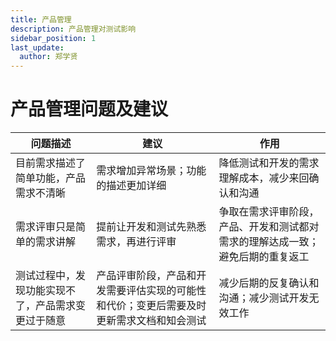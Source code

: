```yaml
---
title: 产品管理
description: 产品管理对测试影响
sidebar_position: 1
last_update:
  author: 郑学贤
---
```

# 产品管理问题及建议

| <center>问题描述</center> | <center>建议</center> | <center>作用</center> |
| ----- | ----- | ----- |
| 目前需求描述了简单功能，产品需求不清晰 | 需求增加异常场景；功能的描述更加详细 | 降低测试和开发的需求理解成本，减少来回确认和沟通 |
| 需求评审只是简单的需求讲解 | 提前让开发和测试先熟悉需求，再进行评审 | 争取在需求评审阶段，产品、开发和测试都对需求的理解达成一致；避免后期的重复返工 |
| 测试过程中，发现功能实现不了，产品需求变更过于随意 | 产品评审阶段，产品和开发需要评估实现的可能性和代价；变更后需要及时更新需求文档和知会测试 | 减少后期的反复确认和沟通；减少测试开发无效工作 |
